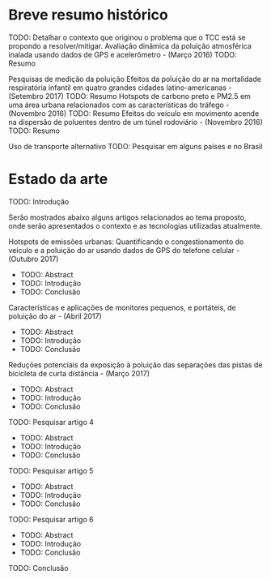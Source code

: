 # Breve resumo histórico

TODO: Detalhar o contexto que originou o problema que o TCC está se propondo a resolver/mitigar.
Avaliação dinâmica da poluição atmosférica inalada usando dados de GPS e acelerômetro - (Março 2016)
TODO: Resumo

Pesquisas de medição da poluição
Efeitos da poluição do ar na mortalidade respiratória infantil em quatro grandes cidades latino-americanas - (Setembro 2017)
TODO: Resumo
Hotspots de carbono preto e PM2.5 em uma área urbana relacionados com as características do tráfego - (Novembro 2016)
TODO: Resumo
Efeitos do veículo em movimento acende na dispersão de poluentes dentro de um túnel rodoviário - (Novembro 2016)
TODO: Resumo

Uso de transporte alternativo
TODO: Pesquisar em alguns países e no Brasil

# Estado da arte
TODO: Introdução

Serão mostrados abaixo alguns artigos relacionados ao tema proposto, onde serão apresentados o contexto e as tecnologias utilizadas atualmente.

Hotspots de emissões urbanas: Quantificando o congestionamento do veículo e a poluição do ar usando dados de GPS do telefone celular - (Outubro 2017)
- TODO: Abstract
- TODO: Introdução
- TODO: Conclusão

Características e aplicações de monitores pequenos, e portáteis, de poluição do ar - (Abril 2017)
- TODO: Abstract
- TODO: Introdução
- TODO: Conclusão

Reduções potenciais da exposição à poluição das separações das pistas de bicicleta de curta distância - (Março 2017)
- TODO: Abstract
- TODO: Introdução
- TODO: Conclusão

TODO: Pesquisar artigo 4
- TODO: Abstract
- TODO: Introdução
- TODO: Conclusão

TODO: Pesquisar artigo 5
- TODO: Abstract
- TODO: Introdução
- TODO: Conclusão

TODO: Pesquisar artigo 6
- TODO: Abstract
- TODO: Introdução
- TODO: Conclusão

TODO: Conclusão
